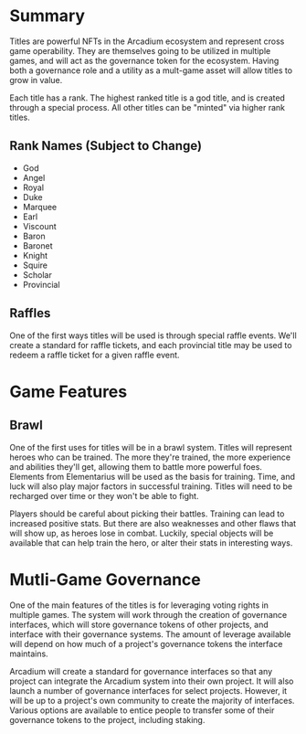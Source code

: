 # Summary

Titles are powerful NFTs in the Arcadium ecosystem and represent cross game operability. They are themselves going to be utilized in multiple games, and will act as the governance token for the ecosystem. Having both a governance role and a utility as a mult-game asset will allow titles to grow in value.

Each title has a rank. The highest ranked title is a god title, and is created through a special process. All other titles can be "minted" via higher rank titles.

## Rank Names (Subject to Change)

- God
- Angel
- Royal
- Duke
- Marquee
- Earl
- Viscount
- Baron
- Baronet
- Knight
- Squire
- Scholar
- Provincial

## Raffles

One of the first ways titles will be used is through special raffle events. We'll create a standard for raffle tickets, and each provincial title may be used to redeem a raffle ticket for a given raffle event.

# Game Features

## Brawl

One of the first uses for titles will be in a brawl system. Titles will represent heroes who can be trained. The more they're trained, the more experience and abilities they'll get, allowing them to battle more powerful foes. Elements from Elementarius will be used as the basis for training. Time, and luck will also play major factors in successful training. Titles will need to be recharged over time or they won't be able to fight.

Players should be careful about picking their battles. Training can lead to increased positive stats. But there are also weaknesses and other flaws that will show up, as heroes lose in combat. Luckily, special objects will be available that can help train the hero, or alter their stats in interesting ways.

# Mutli-Game Governance

One of the main features of the titles is for leveraging voting rights in multiple games. The system will work through the creation of governance interfaces, which will store governance tokens of other projects, and interface with their governance systems. The amount of leverage available will depend on how much of a project's governance tokens the interface maintains.

Arcadium will create a standard for governance interfaces so that any project can integrate the Arcadium system into their own project. It will also launch a number of governance interfaces for select projects. However, it will be up to a project's own community to create the majority of interfaces. Various options are available to entice people to transfer some of their governance tokens to the project, including staking.
